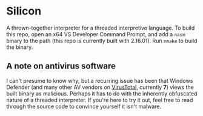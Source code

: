 # Silicon

A thrown-together interpreter for a threaded interpretive language. To build this repo, open an x64 VS Developer
Command Prompt, and add a `nasm` binary to the path (this repo is currently built with 2.16.01). Run `nmake` to
build the binary.

## A note on antivirus software

I can't presume to know why, but a recurring issue has been that Windows Defender (and many other AV vendors on
[VirusTotal](https://www.virustotal.com), currently **7**) views the built binary as malicious. Perhaps it has to do with the
inherently obfuscated nature of a threaded interpreter. If you're here to try it out, feel free to read through the
source code to convince yourself it isn't malware.
